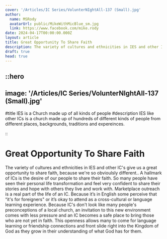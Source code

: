 ```yaml
---
cover: '/Articles/IC Series/VolunterNIghtAll-137 (Small).jpg'
author:
  name: MSRody
  avatarUrl: public/MikeWithMicBlue_sm.jpg
  link: https://www.facebook.com/mike.rody
date: 2024-04-17T00:00:00.000Z
layout: article
title: Great Opportunity To Share Faith
description: The variety of cultures and ethnicities in IES and other IC's give us a great opportunity to share faith, because we're so obvioulsly different.
draft: true
head: true
---
```


::hero
---
image: '/Articles/IC Series/VolunterNIghtAll-137 (Small).jpg'
---

#title
IES is a Church made up of all kinds of people
#description
IES like other ICs is a church made up of hundreds of different kinds of people from different places, backgrounds, traditions and expereinces.

::


# Great Opportunity To Share Faith

The variety of cultures and ethnicities in IES and other IC's give us a great opportunity to share faith, because we're so obvioulsly different.. A hallmark of ICs is the desire of our people to share their faith. So many people have seen their personal life transformation and feel very confident to share their stories and hope with others they live and work with. Marketplace outreach is a real part of the life of an IC. Because it’s in English some perceive that “it's for foreigners" or it’s okay to attend as a cross-cultural or language learning experience. Because IC's don't look like many people's preconceptions of a local church, an invitation to this new environment comes with less pressure and an IC becomes a safe place to bring those who are not yet in faith. This openness allows many to come for language learning or friendship connections and front slide right into the Kingdom of God as they grow in their understanding of what God has for them.
